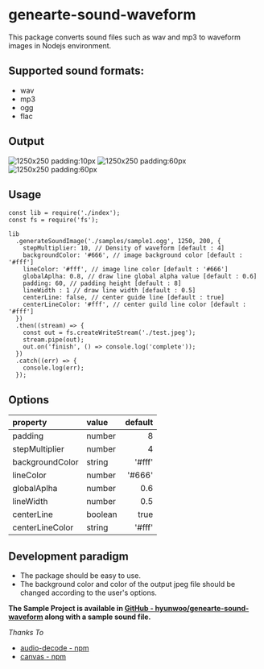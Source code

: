 # genearte-sound-waveform

This package converts sound files such as wav and mp3 to waveform images in Nodejs environment.

## Supported sound formats:

- wav
- mp3
- ogg
- flac

## Output 

![1250x250 padding:10px](https://hyunwoo.io/genearte-sound-waveform/test.jpeg)
![1250x250 padding:60px](https://hyunwoo.io/genearte-sound-waveform/test2.jpeg)
![1250x250 padding:60px](https://hyunwoo.io/genearte-sound-waveform/test3.jpeg)

## Usage



```
const lib = require('./index');
const fs = require('fs');

lib
  .generateSoundImage('./samples/sample1.ogg', 1250, 200, {
    stepMultiplier: 10, // Density of waveform [default : 4]
    backgroundColor: '#666', // image background color [default : '#fff']
    lineColor: '#fff', // image line color [default : '#666']
    globalAplha: 0.8, // draw line global alpha value [default : 0.6]
    padding: 60, // padding height [default : 8]
    lineWidth : 1 // draw line width [default : 0.5]
    centerLine: false, // center guide line [default : true]
    centerLineColor: '#fff', // center guild line color [default : '#fff']
  })
  .then((stream) => {
    const out = fs.createWriteStream('./test.jpeg');
    stream.pipe(out);
    out.on('finish', () => console.log('complete'));
  })
  .catch((err) => {
    console.log(err);
  });
```

## Options

| property        | value  | default |
|:--------------- |:------ | -------:|
| padding         | number |       8 |
| stepMultiplier  | number |       4 |
| backgroundColor | string |  '#fff' |
| lineColor       | number |  '#666' |
| globalAplha     | number |     0.6 |
| lineWidth       | number |     0.5 |
| centerLine      | boolean|    true |
| centerLineColor | string |  '#fff' |

## Development paradigm

- The package should be easy to use.
- The background color and color of the output jpeg file should be changed according to the user's options.

**The Sample Project is available in [GitHub - hyunwoo/genearte-sound-waveform](https://github.com/hyunwoo/genearte-sound-waveform) along with a sample sound file.**

_Thanks To_

- [audio-decode - npm](https://www.npmjs.com/package/audio-decode)
- [canvas - npm](https://www.npmjs.com/package/canvas)
